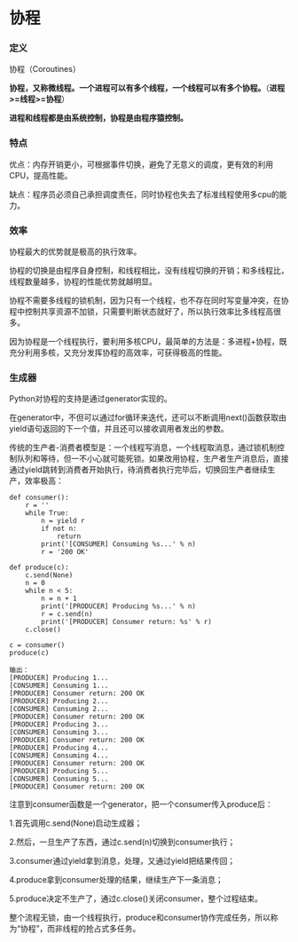 # 协程

### 定义

协程（Coroutines）

**协程，又称微线程。一个进程可以有多个线程，一个线程可以有多个协程。**（**进程>=线程>=协程**）

**进程和线程都是由系统控制，协程是由程序猿控制。**

### 特点

优点：内存开销更小，可根据事件切换，避免了无意义的调度，更有效的利用CPU，提高性能。

缺点：程序员必须自己承担调度责任，同时协程也失去了标准线程使用多cpu的能力。

### 效率

协程最大的优势就是极高的执行效率。

协程的切换是由程序自身控制，和线程相比，没有线程切换的开销；和多线程比，线程数量越多，协程的性能优势就越明显。

协程不需要多线程的锁机制，因为只有一个线程，也不存在同时写变量冲突，在协程中控制共享资源不加锁，只需要判断状态就好了，所以执行效率比多线程高很多。

因为协程是一个线程执行，要利用多核CPU，最简单的方法是：多进程+协程，既充分利用多核，又充分发挥协程的高效率，可获得极高的性能。

### 生成器

Python对协程的支持是通过generator实现的。

在generator中，不但可以通过for循环来迭代，还可以不断调用next()函数获取由yield语句返回的下一个值，并且还可以接收调用者发出的参数。

传统的生产者-消费者模型是：一个线程写消息，一个线程取消息，通过锁机制控制队列和等待，但一不小心就可能死锁。如果改用协程，生产者生产消息后，直接通过yield跳转到消费者开始执行，待消费者执行完毕后，切换回生产者继续生产，效率极高：

```
def consumer():
    r = ''
    while True:
        n = yield r
        if not n:
            return
        print('[CONSUMER] Consuming %s...' % n)
        r = '200 OK'

def produce(c):
    c.send(None)
    n = 0
    while n < 5:
        n = n + 1
        print('[PRODUCER] Producing %s...' % n)
        r = c.send(n)
        print('[PRODUCER] Consumer return: %s' % r)
    c.close()

c = consumer()
produce(c)

输出：
[PRODUCER] Producing 1...
[CONSUMER] Consuming 1...
[PRODUCER] Consumer return: 200 OK
[PRODUCER] Producing 2...
[CONSUMER] Consuming 2...
[PRODUCER] Consumer return: 200 OK
[PRODUCER] Producing 3...
[CONSUMER] Consuming 3...
[PRODUCER] Consumer return: 200 OK
[PRODUCER] Producing 4...
[CONSUMER] Consuming 4...
[PRODUCER] Consumer return: 200 OK
[PRODUCER] Producing 5...
[CONSUMER] Consuming 5...
[PRODUCER] Consumer return: 200 OK
```

注意到consumer函数是一个generator，把一个consumer传入produce后：

1.首先调用c.send(None)启动生成器；

2.然后，一旦生产了东西，通过c.send(n)切换到consumer执行；

3.consumer通过yield拿到消息，处理，又通过yield把结果传回；

4.produce拿到consumer处理的结果，继续生产下一条消息；

5.produce决定不生产了，通过c.close()关闭consumer，整个过程结束。

整个流程无锁，由一个线程执行，produce和consumer协作完成任务，所以称为“协程”，而非线程的抢占式多任务。
